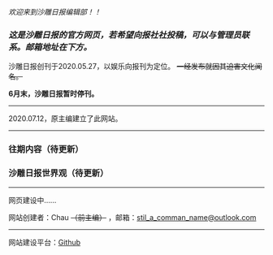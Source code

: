 *欢迎来到沙雕日报编辑部！！*
### ***这是沙雕日报的官方网页，若希望向报社社投稿，可以与管理员联系。邮箱地址在下方。***

沙雕日报创刊于2020.05.27，以娱乐向报刊为定位。
~~一经发布就因其迫害文化闻名。~~

**6月末，沙雕日报暂时停刊。**

***

2020.07.12，原主编建立了此网站。

***

### 往期内容（待更新）

### 沙雕日报世界观（待更新）

***

网页建设中……



网站创建者：Chau ~~（前主编）~~ ，邮箱：stil_a_comman_name@outlook.com

***

网站建设平台：[Github](https://github.com/)
